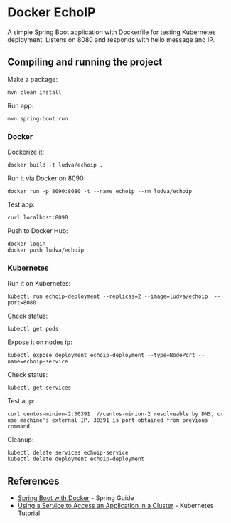 # Docker EchoIP

A simple Spring Boot application with Dockerfile for testing Kubernetes deployment. Listens on 8080 and responds with hello message and IP.

## Compiling and running the project

Make a package:

    mvn clean install

Run app:

    mvn spring-boot:run

### Docker
    
Dockerize it:

	docker build -t ludva/echoip .

Run it via Docker on 8090:

	docker run -p 8090:8080 -t --name echoip --rm ludva/echoip

Test app:

	curl localhost:8090

Push to Docker Hub:

	docker login
	docker push ludva/echoip

### Kubernetes

Run it on Kubernetes:

	kubectl run echoip-deployment --replicas=2 --image=ludva/echoip  --port=8080

Check status:

	kubectl get pods

Expose it on nodes ip:

	kubectl expose deployment echoip-deployment --type=NodePort --name=echoip-service
	
Check status:

	kubectl get services

Test app:

	curl centos-minion-2:30391	//centos-minion-2 resolveable by DNS, or use machine's external IP. 30391 is port obtained from previous command.

Cleanup:

	kubectl delete services echoip-service
	kubectl delete deployment echoip-deployment
	

## References

* [Spring Boot with Docker](https://spring.io/guides/gs/spring-boot-docker/) - Spring Guide
* [Using a Service to Access an Application in a Cluster](https://kubernetes.io/docs/tutorials/stateless-application/expose-external-ip-address-service/) - Kubernetes Tutorial


